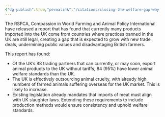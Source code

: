 ```yaml
---
{"dg-publish":true,"permalink":"/citations/closing-the-welfare-gap-why-the-uk-must-apply-its-animal-protection-standards-to-import-animal-policy-international/","created":"2025-10-13T11:00:11.838+01:00","updated":"2025-10-13T11:00:12.799+01:00"}
---
```


The RSPCA, Compassion in World Farming and Animal Policy International have released a report that has found that currently many products imported into the UK come from countries where practices banned in the UK are still legal, creating a gap that is expected to grow with new trade deals, undermining public values and disadvantaging British farmers.

This report has found:

*   Of the UK’s 88 trading partners that can currently, or may soon, export animal products to the UK without tariffs, 84 (95%) have lower animal welfare standards than the UK.
*   The UK is effectively outsourcing animal cruelty, with already high numbers of farmed animals suffering overseas for the UK market. This is likely to increase.
*   Existing legislation already mandates that imports of meat must align with UK slaughter laws. Extending these requirements to include production methods would ensure consistency and uphold welfare standards.